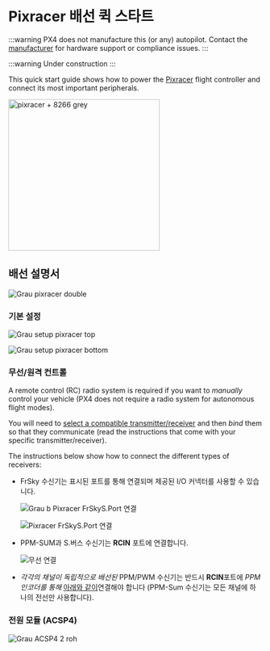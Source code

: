 # Pixracer 배선 퀵 스타트

:::warning PX4 does not manufacture this (or any) autopilot. Contact the [manufacturer](https://store.mrobotics.io/) for hardware support or compliance issues.
:::

:::warning
Under construction
:::

This quick start guide shows how to power the [Pixracer](../flight_controller/pixracer.md) flight controller and connect its most important peripherals.

<img src="../../assets/flight_controller/pixracer/pixracer_hero_grey.jpg" width="300px" title="pixracer + 8266 grey" />

## 배선 설명서

![Grau pixracer double](../../assets/flight_controller/pixracer/grau_pixracer_double.jpg)

### 기본 설정

![Grau setup pixracer top](../../assets/flight_controller/pixracer/grau_setup_pixracer_top.jpg)

![Grau setup pixracer bottom](../../assets/flight_controller/pixracer/grau_setup_pixracer_bottom.jpg)

### 무선/원격 컨트롤

A remote control (RC) radio system is required if you want to *manually* control your vehicle (PX4 does not require a radio system for autonomous flight modes).

You will need to [select a compatible transmitter/receiver](../getting_started/rc_transmitter_receiver.md) and then *bind* them so that they communicate (read the instructions that come with your specific transmitter/receiver).

The instructions below show how to connect the different types of receivers:

- FrSky 수신기는 표시된 포트를 통해 연결되며 제공된 I/O 커넥터를 사용할 수 있습니다.
    
    ![Grau b Pixracer FrSkyS.Port 연결](../../assets/flight_controller/pixracer/grau_b_pixracer_frskys.port_connection.jpg)
    
    ![Pixracer FrSkyS.Port 연결](../../assets/flight_controller/pixracer/pixracer_FrSkyTelemetry.jpg)

- PPM-SUM과 S.버스 수신기는 **RCIN** 포트에 연결합니다.
    
    ![무선 연결](../../assets/flight_controller/pixracer/grau_setup_pixracer_radio.jpg)

- *각각의 채널이 독립적으로 배선된* PPM/PWM 수신기는 반드시 **RCIN**포트에 *PPM 인코더를 통해* [아래와 같이](http://www.getfpv.com/radios/radio-accessories/holybro-ppm-encoder-module.html)연결해야 합니다 (PPM-Sum 수신기는 모든 채널에 하나의 전선만 사용합니다).

### 전원 모듈 (ACSP4)

![Grau ACSP4 2 roh](../../assets/flight_controller/pixracer/grau_acsp4_2_roh.jpg)